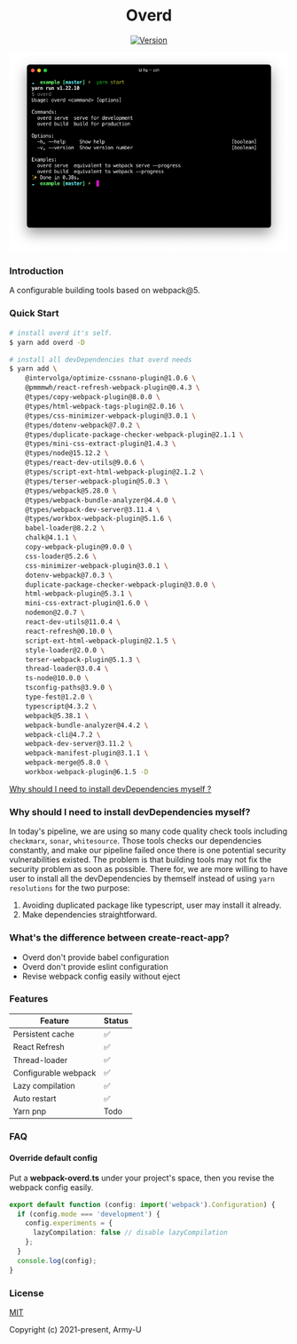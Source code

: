 <h1 align="center">Overd</h1>

<p align="center">
  <a href="https://www.npmjs.com/package/overd"><img src="https://flat.badgen.net/npm/v/overd" alt="Version" /></a>
</p>

<img src="./docs/screenshot.png" />

### Introduction

A configurable building tools based on webpack@5.

### Quick Start

```bash
# install overd it's self.
$ yarn add overd -D
```

```bash
# install all devDependencies that overd needs
$ yarn add \
    @intervolga/optimize-cssnano-plugin@1.0.6 \
    @pmmmwh/react-refresh-webpack-plugin@0.4.3 \
    @types/copy-webpack-plugin@8.0.0 \
    @types/html-webpack-tags-plugin@2.0.16 \
    @types/css-minimizer-webpack-plugin@3.0.1 \
    @types/dotenv-webpack@7.0.2 \
    @types/duplicate-package-checker-webpack-plugin@2.1.1 \
    @types/mini-css-extract-plugin@1.4.3 \
    @types/node@15.12.2 \
    @types/react-dev-utils@9.0.6 \
    @types/script-ext-html-webpack-plugin@2.1.2 \
    @types/terser-webpack-plugin@5.0.3 \
    @types/webpack@5.28.0 \
    @types/webpack-bundle-analyzer@4.4.0 \
    @types/webpack-dev-server@3.11.4 \
    @types/workbox-webpack-plugin@5.1.6 \
    babel-loader@8.2.2 \
    chalk@4.1.1 \
    copy-webpack-plugin@9.0.0 \
    css-loader@5.2.6 \
    css-minimizer-webpack-plugin@3.0.1 \
    dotenv-webpack@7.0.3 \
    duplicate-package-checker-webpack-plugin@3.0.0 \
    html-webpack-plugin@5.3.1 \
    mini-css-extract-plugin@1.6.0 \
    nodemon@2.0.7 \
    react-dev-utils@11.0.4 \
    react-refresh@0.10.0 \
    script-ext-html-webpack-plugin@2.1.5 \
    style-loader@2.0.0 \
    terser-webpack-plugin@5.1.3 \
    thread-loader@3.0.4 \
    ts-node@10.0.0 \
    tsconfig-paths@3.9.0 \
    type-fest@1.2.0 \
    typescript@4.3.2 \
    webpack@5.38.1 \
    webpack-bundle-analyzer@4.4.2 \
    webpack-cli@4.7.2 \
    webpack-dev-server@3.11.2 \
    webpack-manifest-plugin@3.1.1 \
    webpack-merge@5.8.0 \
    workbox-webpack-plugin@6.1.5 -D
```

[Why should I need to install devDependencies myself ?](#why-should-i-need-to-install-devdependencies-myself)

### Why should I need to install devDependencies myself?

In today's pipeline, we are using so many code quality check tools including `checkmarx`, `sonar`, `whitesource`.
Those tools checks our dependencies constantly, and make our pipeline failed once there is one potential security vulnerabilities existed.
The problem is that building tools may not fix the security problem as soon as possible. There for, we are more willing to have user to install
all the devDependencies by themself instead of using `yarn resolutions` for the two purpose:

1. Avoiding duplicated package like typescript, user may install it already.
2. Make dependencies straightforward.

### What's the difference between create-react-app?

- Overd don't provide babel configuration
- Overd don't provide eslint configuration
- Revise webpack config easily without eject

### Features

| Feature              | Status |
| -------------------- | ------ |
| Persistent cache     | ✅     |
| React Refresh        | ✅     |
| Thread-loader        | ✅     |
| Configurable webpack | ✅     |
| Lazy compilation     | ✅     |
| Auto restart         | ✅     |
| Yarn pnp             | Todo   |

### FAQ

#### Override default config

Put a **webpack-overd.ts** under your project's space, then you revise the webpack config easily.

```ts
export default function (config: import('webpack').Configuration) {
  if (config.mode === 'development') {
    config.experiments = {
      lazyCompilation: false // disable lazyCompilation
    };
  }
  console.log(config);
}
```

### License

[MIT](https://opensource.org/licenses/MIT)

Copyright (c) 2021-present, Army-U
